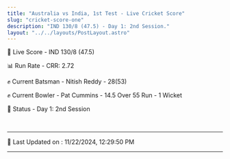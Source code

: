 ```yaml
---
title: "Australia vs India, 1st Test - Live Cricket Score"
slug: "cricket-score-one"
description: "IND 130/8 (47.5) - Day 1: 2nd Session."
layout: "../../layouts/PostLayout.astro"
---
```


🔴 Live Score - IND 130/8 (47.5)  

📊 Run Rate - CRR: 2.72  

✊ Current Batsman - Nitish Reddy - 28(53)  

✊ Current Bowler - Pat Cummins - 14.5 Over 55 Run - 1 Wicket  

📑 Status - Day 1: 2nd Session

<br />

***

📝 Last Updated on : 11/22/2024, 12:29:50 PM

***

